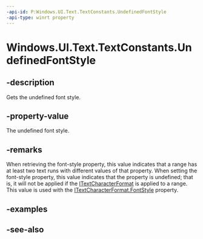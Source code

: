 ```yaml
---
-api-id: P:Windows.UI.Text.TextConstants.UndefinedFontStyle
-api-type: winrt property
---
```


<!-- Property syntax
public Windows.UI.Text.FontStyle UndefinedFontStyle { get; }
-->

# Windows.UI.Text.TextConstants.UndefinedFontStyle

## -description
Gets the undefined font style.



## -property-value
The undefined font style.

## -remarks
When retrieving the font-style property, this value indicates that a range has at least two text runs with different values of that property. When setting the font-style property, this value indicates that the property is undefined; that is, it will not be applied if the [ITextCharacterFormat](itextcharacterformat.md) is applied to a range. This value is used with the [ITextCharacterFormat.FontStyle](itextcharacterformat_fontstyle.md) property.

## -examples

## -see-also
